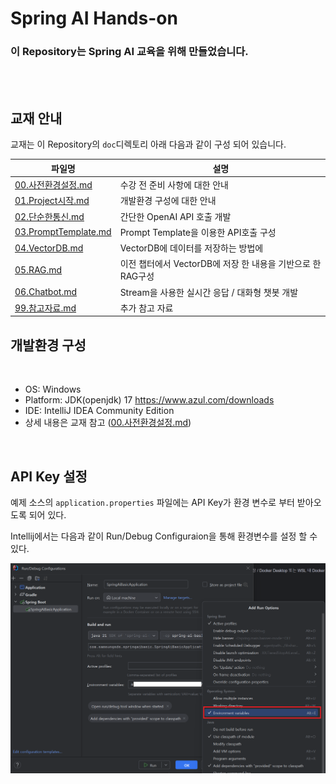 # Spring AI Hands-on 
### 이 Repository는 Spring AI 교육을 위해 만들었습니다.
<br>
<br>

## 교재 안내
교재는 이 Repository의 `doc`디렉토리 아래 다음과 같이 구성 되어 있습니다. 

| 파일명                                              | 설명                                      |
|--------------------------------------------------|-----------------------------------------|
| [00.사전환경설정.md](doc/00.사전환경설정.md)                 | 수강 전 준비 사항에 대한 안내                       |
| [01.Project시작.md](doc/01.Project시작.md)           | 개발환경 구성에 대한 안내                          |
| [02.단순한통신.md](doc/02.단순한통신.md)                   | 간단한 OpenAI API 호출 개발                    |
| [03.PromptTemplate.md](doc/03.PromptTemplate.md) | Prompt Template을 이용한 API호출 구성           |
| [04.VectorDB.md](doc/04.VectorDB.md)             | VectorDB에 데이터를 저장하는 방법에                 |
| [05.RAG.md](doc/05.RAG.md)                       | 이전 챕터에서 VectorDB에 저장 한 내용을 기반으로 한 RAG구성 |
| [06.Chatbot.md](doc/06.Chatbot.md)               | Stream을 사용한 실시간 응답 /  대화형 챗봇 개발         |
| [99.참고자료.md](doc/99.참고자료.md)                     | 추가 참고 자료                                |




## 개발환경 구성

<br>

- OS: Windows
- Platform: JDK(openjdk) 17 https://www.azul.com/downloads
- IDE: IntelliJ IDEA Community Edition
- 상세 내용은 교재 참고 ([00.사전환경설정.md](doc/00.사전환경설정.md))


<br>

## API Key 설정
예제 소스의 `application.properties` 파일에는 API Key가 환경 변수로 부터 받아오도록 되어 있다. 

Intellij에서는 다음과 같이 Run/Debug Configuraion을 통해 환경변수를 설정 할 수 있다.

![](media/SpringAI_runtime_01.png)


